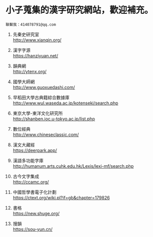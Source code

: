 # 小子蒐集的漢字研究網站，歡迎補充。
```
聯繫我：414078791@qq.com
```

1. 先秦史研究室  
http://www.xianqin.org/

2. 漢字字源  
https://hanziyuan.net/

3. 韻典網  
http://ytenx.org/

4. 國學大師網  
http://www.guoxuedashi.com/

5. 早稻田大學古典籍綜合數據庫  
http://www.wul.waseda.ac.jp/kotenseki/search.php

6. 東京大學-東洋文化研究所  
http://shanben.ioc.u-tokyo.ac.jp/list.php

7. 數位經典  
http://www.chineseclassic.com/

8. 漢文大藏經  
https://deerpark.app/

9. 漢語多功能字庫  
http://humanum.arts.cuhk.edu.hk/Lexis/lexi-mf/search.php

10. 古今文字集成  
http://ccamc.org/

11. 中國哲學書電子化計劃  
https://ctext.org/wiki.pl?if=gb&chapter=179826

12. 書格  
https://new.shuge.org/

13. 搜韻  
https://sou-yun.cn/
